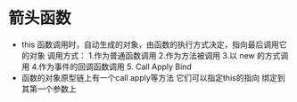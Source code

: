 # 箭头函数



- this
    函数调用时，自动生成的对象，由函数的执行方式决定，指向最后调用它的对象
    调用方式：
        1.作为普通函数调用
        2.作为方法被调用
        3.以 new 的方式调用
        4.作为事件的回调函数调用
        5. Call Apply Bind
- 函数的对象原型链上有一个call apply等方法 它们可以指定this的指向 绑定到其第一个参数上





